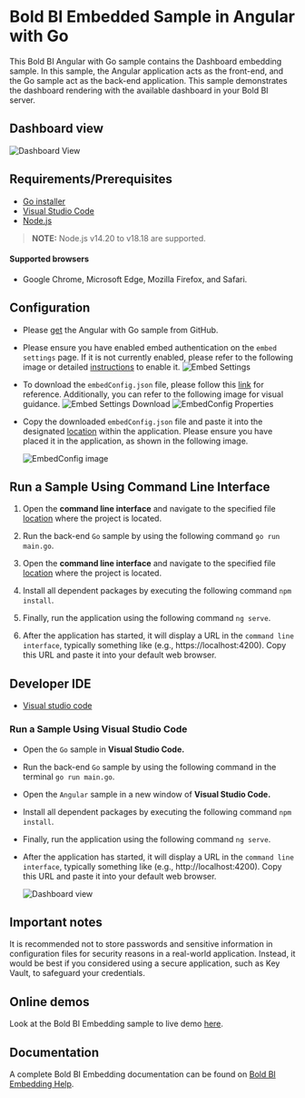 # Bold BI Embedded Sample in Angular with Go

This Bold BI Angular with Go sample contains the Dashboard embedding sample. In this sample, the Angular application acts as the front-end, and the Go sample act as the back-end application. This sample demonstrates the dashboard rendering with the available dashboard in your Bold BI server.

## Dashboard view

![Dashboard View](https://github.com/boldbi/aspnet-core-sample/assets/91586758/966e2735-e9ee-469a-9781-4e4f23021b04)

 ## Requirements/Prerequisites
 
 * [Go installer](https://go.dev/dl/)
 * [Visual Studio Code](https://code.visualstudio.com/download)
 * [Node.js](https://nodejs.org/en/)
 
 > **NOTE:** Node.js v14.20 to v18.18 are supported.

 #### Supported browsers
  
  * Google Chrome, Microsoft Edge, Mozilla Firefox, and Safari.

 ## Configuration

  * Please [get](https://github.com/boldbi/angular-with-go-sample) the Angular with Go sample from GitHub.

  * Please ensure you have enabled embed authentication on the `embed settings` page. If it is not currently enabled, please refer to the following image or detailed [instructions](https://help.boldbi.com/site-administration/embed-settings/#get-embed-secret-code) to enable it.
  ![Embed Settings](https://github.com/boldbi/aspnet-core-sample/assets/91586758/b3a81978-9eb4-42b2-92bb-d1e2735ab007)

  * To download the `embedConfig.json` file, please follow this [link](https://help.boldbi.com/site-administration/embed-settings/#get-embed-configuration-file) for reference. Additionally, you can refer to the following image for visual guidance.
    ![Embed Settings Download](https://github.com/boldbi/aspnet-core-sample/assets/91586758/d27d4cfc-6a3e-4c34-975e-f5f22dea6172)
    ![EmbedConfig Properties](https://github.com/boldbi/aspnet-core-sample/assets/91586758/d6ce925a-0d4c-45d2-817e-24d6d59e0d63)

  * Copy the downloaded `embedConfig.json` file and paste it into the designated [location](https://github.com/boldbi/angular-with-go-sample/tree/master/Go) within the application. Please ensure you have placed it in the application, as shown in the following image.
    
    ![EmbedConfig image](https://user-images.githubusercontent.com/129486688/252304030-bf994470-ed88-46e3-9b3e-2c941d42a2a6.png)

## Run a Sample Using Command Line Interface

  1. Open the **command line interface** and navigate to the specified file [location](https://github.com/boldbi/angular-with-go-sample/tree/master/Go) where the project is located.
   
  2. Run the back-end `Go` sample by using the following command `go run main.go`.
   
  3. Open the **command line interface** and navigate to the specified file [location](https://github.com/boldbi/angular-with-go-sample/tree/master/Angular%2014) where the project is located.
   
  4. Install all dependent packages by executing the following command `npm install`.
   
  5. Finally, run the application using the following command `ng serve`.
   
  6. After the application has started, it will display a URL in the `command line interface`, typically something like (e.g., https://localhost:4200). Copy this URL and paste it into your default web browser.

 ## Developer IDE

  * [Visual studio code](https://code.visualstudio.com/download)

 ### Run a Sample Using Visual Studio Code

 * Open the `Go` sample in **Visual Studio Code.**

 * Run the back-end `Go` sample by using the following command in the terminal `go run main.go`.

 * Open the `Angular` sample in a new window of **Visual Studio Code.**

 * Install all dependent packages by executing the following command `npm install`.

 * Finally, run the application using the following command `ng serve`.

 * After the application has started, it will display a URL in the `command line interface`, typically something like (e.g., http://localhost:4200). Copy this URL and paste it into your default web browser.

   ![Dashboard view](https://github.com/boldbi/aspnet-core-sample/assets/91586758/966e2735-e9ee-469a-9781-4e4f23021b04)

## Important notes

It is recommended not to store passwords and sensitive information in configuration files for security reasons in a real-world application. Instead, it would be best if you considered using a secure application, such as Key Vault, to safeguard your credentials.

## Online demos

Look at the Bold BI Embedding sample to live demo [here](https://samples.boldbi.com/embed).


## Documentation

A complete Bold BI Embedding documentation can be found on [Bold BI Embedding Help](https://help.boldbi.com/embedded-bi/javascript-based/).
